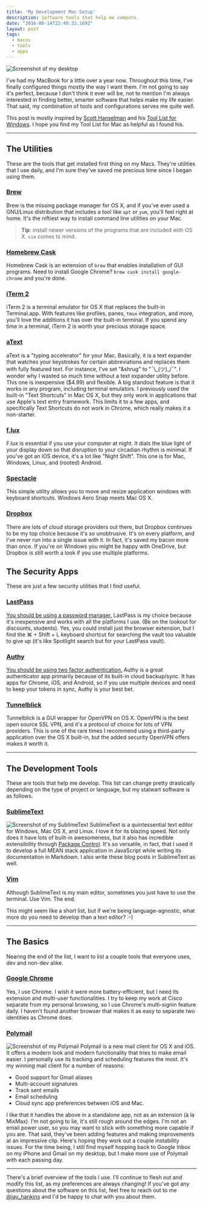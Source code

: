```yaml
---
title: 'My Development Mac Setup'
description: Software tools that help me compute.
date: "2016-08-14T22:40:32.169Z"
layout: post
tags:
  - macos
  - tools
  - apps
---
```


![Screenshot of my desktop](jay_macbook.jpg)

I've had my MacBook for a little over a year now. Throughout this time, I've finally configured things mostly the way I want them. I'm not going to say it's perfect, because I don't think it ever will be, not to mention I'm always interested in finding better, smarter software that helps make my life easier. That said, my combination of tools and configurations serves me quite well.

This post is mostly inspired by [Scott Hanselman](https://twitter.com/shanelsman) and his [Tool List for Windows](http://www.hanselman.com/tools). I hope you find my Tool List for Mac as helpful as I found his.

---

## The Utilities

These are the tools that get installed first thing on my Macs. They're utilities that I use daily, and I'm sure they've saved me precious time since I began using them.

### [Brew][]

Brew is the missing package manager for OS X, and if you've ever used a GNU/Linux distribution that includes a tool like `apt` or `yum`, you'll feel right at home. It's the niftiest way to install command line utilities on your Mac.

> **Tip**: install newer versions of the programs that are included with OS X. `vim` comes to mind.

### [Homebrew Cask][]

Homebrew Cask is an extension of `brew` that enables installation of GUI programs. Need to install Google Chrome? `brew cask install google-chrome` and you're done.

### [iTerm 2][]

iTerm 2 is a terminal emulator for OS X that replaces the built-in Terminal.app. With features like profiles, panes, `tmux` integration, and more, you'll love the additions it has over the built-in terminal. If you spend any time in a terminal, iTerm 2 is worth your precious storage space.

### [aText][]

aText is a "typing accelerator" for your Mac. Basically, it is a text expander that watches your keystrokes for certain abbreviations and replaces them with fully featured text. For instance, I've set "&shrug" to "¯\\\_(ツ)\_/¯". I wonder why I wasted so much time without a text expander utility before. This one is inexpensive (\$4.99) and flexible. A big standout feature is that it works in any program, including terminal emulators. I previously used the built-in "Text Shortcuts" in Mac OS X, but they only work in applications that use Apple's text entry framework. This limits it to a few apps, and specifically Text Shortcuts do not work in Chrome, which really makes it a non-starter.

### [f.lux][]

F.lux is essential if you use your computer at night. It dials the blue light of your display down so that disruption to your circadian rhythm is minimal. If you've got an iOS device, it's a lot like "Night Shift". This one is for Mac, Windows, Linux, and (rooted) Android.

### [Spectacle][]

This simple utility allows you to move and resize application windows with keyboard shortcuts. Windows Aero Snap meets Mac OS X.

### [Dropbox][]

There are lots of cloud storage providers out there, but Dropbox continues to be my top choice because it's so unobtrusive. It's on every platform, and I've never run into a single issue with it. In fact, it's saved my bacon more than once. If you're on Windows you might be happy with OneDrive, but Dropbox is still worth a look if you use multiple platforms.

[brew]: http://brew.sh/ 'Brew Website'
[homebrew cask]: https://caskroom.github.io/ 'Homebrew Cask Website'
[iterm 2]: https://iterm2.com 'iTerm 2 Website'
[f.lux]: https://justgetflux.com 'f.lux Website'
[spectacle]: https://www.spectacleapp.com/ 'Spectacle Website'
[dropbox]: https://dropbox.com 'Dropbox Website'
[atext]: https://www.trankynam.com/atext/ 'aText Website'

## The Security Apps

These are just a few security utilities that I find useful.

### [LastPass][]

[You should be using a password manager.](http://www.wired.com/2016/01/you-need-a-password-manager/) LastPass is my choice because it's inexpensive and works with all the platforms I use. (Be on the lookout for discounts, students). Yes, you could install just the browser extension, but I find the ⌘ + Shift + L keyboard shortcut for searching the vault too valuable to give up (it's like Spotlight search but for your LastPass vault).

### [Authy][]

[You should be using two factor authentication.](http://lifehacker.com/5938565/heres-everywhere-you-should-enable-two-factor-authentication-right-now) Authy is a great authenticator app primarily because of its built-in cloud backup/sync. It has apps for Chrome, iOS, and Android, so if you use multiple devices and need to keep your tokens in sync, Authy is your best bet.

### [Tunnelblick][]

Tunnelblick is a GUI wrapper for OpenVPN on OS X. OpenVPN is the best open source SSL VPN, and it's a protocol of choice for lots of VPN providers. This is one of the rare times I recommend using a third-party application over the OS X built-in, but the added security OpenVPN offers makes it worth it.

[lastpass]: https://lastpass.com 'LastPass Website'
[authy]: https://authy.com 'Authy Website'
[tunnelblick]: https://tunnelblick.net/ 'Tunnelblick Website'

---

## The Development Tools

These are tools that help me develop. This list can change pretty drastically depending on the type of project or language, but my stalwart software is as follows.

### [SublimeText][]

![Screenshot of my SublimeText](sublime.png)
SublimeText is a quintessential text editor for Windows, Mac OS X, and Linux. I love it for its blazing speed. Not only does it have lots of built-in awesomeness, but it also has incredible extensibility through [Package Control](https://packagecontrol.io/). It's so versatile, in fact, that I used it to develop a full MEAN stack application in JavaScript while writing its documentation in Markdown. I also write these blog posts in SublimeText as well.

### [Vim][]

Although SublimeText is my main editor, sometimes you just have to use the terminal. Use Vim. The end.

This might seem like a short list, but if we're being language-agnostic, what more do you need to develop than a text editor? :-)

[sublimetext]: https://www.sublimetext.com/ 'SublimeText Website'
[vim]: http://www.vim.org/ 'Vim Website'

---

## The Basics

Nearing the end of the list, I want to list a couple tools that everyone uses, dev and non-dev alike.

### [Google Chrome][]

Yes, I use Chrome. I wish it were more battery-efficient, but I need its extension and multi-user functionalities. I try to keep my work at Cisco separate from my personal browsing, so I use Chrome's multi-signin feature daily. I haven't found another browser that makes it as easy to separate two identities as Chrome does.

### [Polymail][]

![Screenshot of my Polymail](polymail.png)
Polymail is a new mail client for OS X and iOS. It offers a modern look and modern functionality that tries to make email easier. I personally use its tracking and scheduling features the most. It's my winning mail client for a number of reasons:

- Good support for Gmail aliases
- Multi-account signatures
- Track sent emails
- Email scheduling
- Cloud sync app preferences between iOS and Mac.

I like that it handles the above in a standalone app, not as an extension (à la MixMax). I'm not going to lie, it's still rough around the edges. I'm not an email power user, so you may want to stick with something more capable if you are. That said, they've been adding features and making improvements at an impressive clip. Here's hoping they work out a couple instability issues. For the time being, I still find myself hopping back to Google Inbox on my iPhone and Gmail on my desktop, but I make more use of Polymail with each passing day.

[google chrome]: https://google.com/chrome 'Google Chrome Website'
[polymail]: https://polymail.io/ 'Polymail Website'

---

There's a brief overview of the tools I use. I'll continue to flesh out and modify this list, as my preferences are always changing! If you've got any questions about the software on this list, feel free to reach out to me [@jay_hankins](https://twitter.com/jay_hankins) and I'd be happy to chat with you about them.
